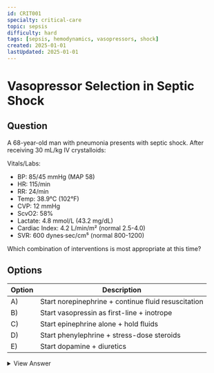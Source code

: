 ```yaml
---
id: CRIT001
specialty: critical-care
topic: sepsis
difficulty: hard
tags: [sepsis, hemodynamics, vasopressors, shock]
created: 2025-01-01
lastUpdated: 2025-01-01
---
```


# Vasopressor Selection in Septic Shock

## Question
A 68-year-old man with pneumonia presents with septic shock. After receiving 30 mL/kg IV crystalloids:

Vitals/Labs:
- BP: 85/45 mmHg (MAP 58)
- HR: 115/min
- RR: 24/min
- Temp: 38.9°C (102°F)
- CVP: 12 mmHg
- ScvO2: 58%
- Lactate: 4.8 mmol/L (43.2 mg/dL)
- Cardiac Index: 4.2 L/min/m² (normal 2.5-4.0)
- SVR: 600 dynes·sec/cm⁵ (normal 800-1200)

Which combination of interventions is most appropriate at this time?

## Options
| Option | Description |
|--------|-------------|
| A)     | Start norepinephrine + continue fluid resuscitation |
| B)     | Start vasopressin as first-line + inotrope |
| C)     | Start epinephrine alone + hold fluids |
| D)     | Start phenylephrine + stress-dose steroids |
| E)     | Start dopamine + diuretics |

<details>
<summary>View Answer</summary>

## Correct Answer
A

## Explanation
This is a classic warm septic shock case requiring specific interventions:

1. Hemodynamic Analysis:
   - Hyperdynamic state (high CI)
   - Vasodilatory shock (low SVR)
   - Tissue hypoperfusion (high lactate, low ScvO2)
   - Adequate preload (CVP 12)

2. Management Rationale:
   - Norepinephrine is first-line because:
     * Increases SVR with minimal chronotropy
     * Maintains splanchnic perfusion
     * Better survival vs dopamine
   - Continued fluids needed for:
     * Ongoing losses
     * Persistent hypoperfusion

3. Why other options are wrong:
   - Vasopressin: Second-line agent
   - Epinephrine: May worsen tachycardia/lactate
   - Phenylephrine: Poor splanchnic flow
   - Dopamine: Higher arrhythmia risk

## References
- Surviving Sepsis Campaign Guidelines 2021
- NEJM 2010: "Comparison of Dopamine and Norepinephrine in Shock"
- JAMA 2016: "Early Goal-Directed Therapy in Septic Shock"
</details>
